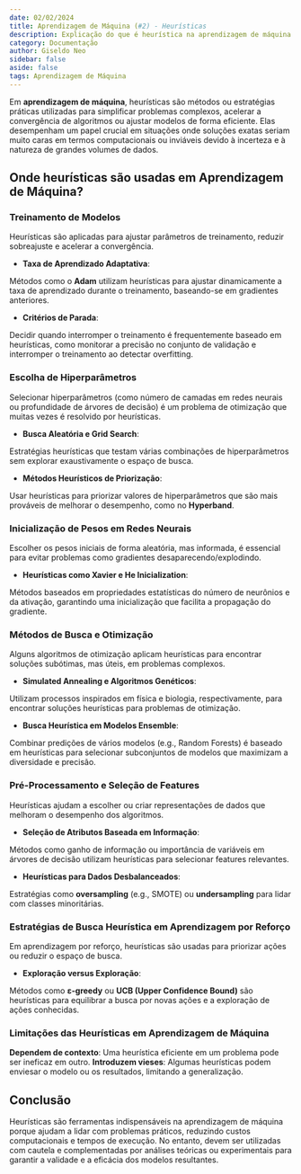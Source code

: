 ```yaml
---
date: 02/02/2024
title: Aprendizagem de Máquina (#2) - Heurísticas
description: Explicação do que é heurística na aprendizagem de máquina
category: Documentação
author: Giseldo Neo
sidebar: false
aside: false
tags: Aprendizagem de Máquina
---
```


Em **aprendizagem de máquina**, heurísticas são métodos ou estratégias práticas utilizadas para simplificar problemas complexos, acelerar a convergência de algoritmos ou ajustar modelos de forma eficiente. Elas desempenham um papel crucial em situações onde soluções exatas seriam muito caras em termos computacionais ou inviáveis devido à incerteza e à natureza de grandes volumes de dados.

## Onde heurísticas são usadas em Aprendizagem de Máquina?

### **Treinamento de Modelos**  
Heurísticas são aplicadas para ajustar parâmetros de treinamento, reduzir sobreajuste e acelerar a convergência.

- **Taxa de Aprendizado Adaptativa**:  

Métodos como o **Adam** utilizam heurísticas para ajustar dinamicamente a taxa de aprendizado durante o treinamento, baseando-se em gradientes anteriores.

- **Critérios de Parada**:  

Decidir quando interromper o treinamento é frequentemente baseado em heurísticas, como monitorar a precisão no conjunto de validação e interromper o treinamento ao detectar overfitting.

### **Escolha de Hiperparâmetros**  

Selecionar hiperparâmetros (como número de camadas em redes neurais ou profundidade de árvores de decisão) é um problema de otimização que muitas vezes é resolvido por heurísticas.

- **Busca Aleatória e Grid Search**:  

Estratégias heurísticas que testam várias combinações de hiperparâmetros sem explorar exaustivamente o espaço de busca.

- **Métodos Heurísticos de Priorização**:  

Usar heurísticas para priorizar valores de hiperparâmetros que são mais prováveis de melhorar o desempenho, como no **Hyperband**.

### **Inicialização de Pesos em Redes Neurais**  

Escolher os pesos iniciais de forma aleatória, mas informada, é essencial para evitar problemas como gradientes desaparecendo/explodindo.

- **Heurísticas como Xavier e He Inicialization**:  

Métodos baseados em propriedades estatísticas do número de neurônios e da ativação, garantindo uma inicialização que facilita a propagação do gradiente.

### **Métodos de Busca e Otimização**  
Alguns algoritmos de otimização aplicam heurísticas para encontrar soluções subótimas, mas úteis, em problemas complexos.

- **Simulated Annealing e Algoritmos Genéticos**:  

Utilizam processos inspirados em física e biologia, respectivamente, para encontrar soluções heurísticas para problemas de otimização.

- **Busca Heurística em Modelos Ensemble**:  

Combinar predições de vários modelos (e.g., Random Forests) é baseado em heurísticas para selecionar subconjuntos de modelos que maximizam a diversidade e precisão.

### **Pré-Processamento e Seleção de Features**  

Heurísticas ajudam a escolher ou criar representações de dados que melhoram o desempenho dos algoritmos.

- **Seleção de Atributos Baseada em Informação**:  

Métodos como ganho de informação ou importância de variáveis em árvores de decisão utilizam heurísticas para selecionar features relevantes.

- **Heurísticas para Dados Desbalanceados**:  

Estratégias como **oversampling** (e.g., SMOTE) ou **undersampling** para lidar com classes minoritárias.

### **Estratégias de Busca Heurística em Aprendizagem por Reforço**  
Em aprendizagem por reforço, heurísticas são usadas para priorizar ações ou reduzir o espaço de busca.

- **Exploração versus Exploração**:  

Métodos como **ε-greedy** ou **UCB (Upper Confidence Bound)** são heurísticas para equilibrar a busca por novas ações e a exploração de ações conhecidas.

### Limitações das Heurísticas em Aprendizagem de Máquina

**Dependem de contexto**: Uma heurística eficiente em um problema pode ser ineficaz em outro.
**Introduzem vieses**: Algumas heurísticas podem enviesar o modelo ou os resultados, limitando a generalização.

## Conclusão

Heurísticas são ferramentas indispensáveis na aprendizagem de máquina porque ajudam a lidar com problemas práticos, reduzindo custos computacionais e tempos de execução. No entanto, devem ser utilizadas com cautela e complementadas por análises teóricas ou experimentais para garantir a validade e a eficácia dos modelos resultantes.
